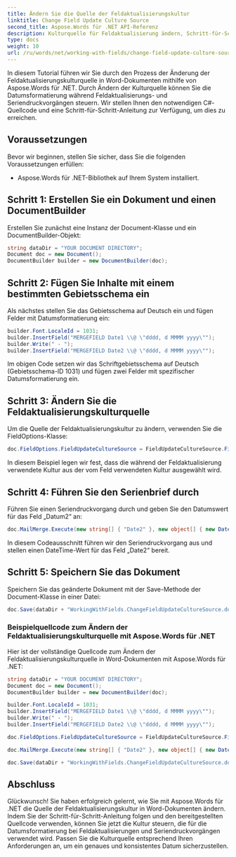 ```yaml
---
title: Ändern Sie die Quelle der Feldaktualisierungskultur
linktitle: Change Field Update Culture Source
second_title: Aspose.Words für .NET API-Referenz
description: Kulturquelle für Feldaktualisierung ändern, Schritt-für-Schritt-Anleitung zum Ändern der Kulturquelle in Aspose.Words für .NET.
type: docs
weight: 10
url: /ru/words/net/working-with-fields/change-field-update-culture-source/
---
```


In diesem Tutorial führen wir Sie durch den Prozess der Änderung der Feldaktualisierungskulturquelle in Word-Dokumenten mithilfe von Aspose.Words für .NET. Durch Ändern der Kulturquelle können Sie die Datumsformatierung während Feldaktualisierungs- und Seriendruckvorgängen steuern. Wir stellen Ihnen den notwendigen C#-Quellcode und eine Schritt-für-Schritt-Anleitung zur Verfügung, um dies zu erreichen.

## Voraussetzungen
Bevor wir beginnen, stellen Sie sicher, dass Sie die folgenden Voraussetzungen erfüllen:
- Aspose.Words für .NET-Bibliothek auf Ihrem System installiert.

## Schritt 1: Erstellen Sie ein Dokument und einen DocumentBuilder
Erstellen Sie zunächst eine Instanz der Document-Klasse und ein DocumentBuilder-Objekt:

```csharp
string dataDir = "YOUR DOCUMENT DIRECTORY";
Document doc = new Document();
DocumentBuilder builder = new DocumentBuilder(doc);
```

## Schritt 2: Fügen Sie Inhalte mit einem bestimmten Gebietsschema ein
Als nächstes stellen Sie das Gebietsschema auf Deutsch ein und fügen Felder mit Datumsformatierung ein:

```csharp
builder.Font.LocaleId = 1031;
builder.InsertField("MERGEFIELD Date1 \\@ \"dddd, d MMMM yyyy\"");
builder.Write(" - ");
builder.InsertField("MERGEFIELD Date2 \\@ \"dddd, d MMMM yyyy\"");
```

Im obigen Code setzen wir das Schriftgebietsschema auf Deutsch (Gebietsschema-ID 1031) und fügen zwei Felder mit spezifischer Datumsformatierung ein.

## Schritt 3: Ändern Sie die Feldaktualisierungskulturquelle
Um die Quelle der Feldaktualisierungskultur zu ändern, verwenden Sie die FieldOptions-Klasse:

```csharp
doc.FieldOptions.FieldUpdateCultureSource = FieldUpdateCultureSource.FieldCode;
```

In diesem Beispiel legen wir fest, dass die während der Feldaktualisierung verwendete Kultur aus der vom Feld verwendeten Kultur ausgewählt wird.

## Schritt 4: Führen Sie den Serienbrief durch
Führen Sie einen Seriendruckvorgang durch und geben Sie den Datumswert für das Feld „Datum2“ an:

```csharp
doc.MailMerge.Execute(new string[] { "Date2" }, new object[] { new DateTime(2011, 1, 1) });
```

In diesem Codeausschnitt führen wir den Seriendruckvorgang aus und stellen einen DateTime-Wert für das Feld „Date2“ bereit.

## Schritt 5: Speichern Sie das Dokument
Speichern Sie das geänderte Dokument mit der Save-Methode der Document-Klasse in einer Datei:

```csharp
doc.Save(dataDir + "WorkingWithFields.ChangeFieldUpdateCultureSource.docx");
```

### Beispielquellcode zum Ändern der Feldaktualisierungskulturquelle mit Aspose.Words für .NET
Hier ist der vollständige Quellcode zum Ändern der Feldaktualisierungskulturquelle in Word-Dokumenten mit Aspose.Words für .NET:

```csharp
string dataDir = "YOUR DOCUMENT DIRECTORY";
Document doc = new Document();
DocumentBuilder builder = new DocumentBuilder(doc);

builder.Font.LocaleId = 1031;
builder.InsertField("MERGEFIELD Date1 \\@ \"dddd, d MMMM yyyy\"");
builder.Write(" - ");
builder.InsertField("MERGEFIELD Date2 \\@ \"dddd, d MMMM yyyy\"");

doc.FieldOptions.FieldUpdateCultureSource = FieldUpdateCultureSource.FieldCode;

doc.MailMerge.Execute(new string[] { "Date2" }, new object[] { new DateTime(2011, 1, 1) });

doc.Save(dataDir + "WorkingWithFields.ChangeFieldUpdateCultureSource.docx");
```

## Abschluss
Glückwunsch! Sie haben erfolgreich gelernt, wie Sie mit Aspose.Words für .NET die Quelle der Feldaktualisierungskultur in Word-Dokumenten ändern. Indem Sie der Schritt-für-Schritt-Anleitung folgen und den bereitgestellten Quellcode verwenden, können Sie jetzt die Kultur steuern, die für die Datumsformatierung bei Feldaktualisierungen und Seriendruckvorgängen verwendet wird. Passen Sie die Kulturquelle entsprechend Ihren Anforderungen an, um ein genaues und konsistentes Datum sicherzustellen.